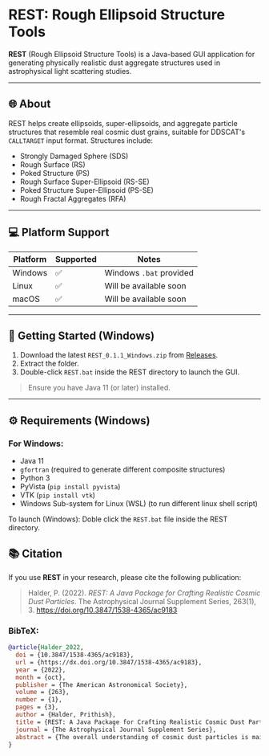 # REST: Rough Ellipsoid Structure Tools

**REST** (Rough Ellipsoid Structure Tools) is a Java-based GUI application for generating physically realistic dust aggregate structures used in astrophysical light scattering studies.

---

## 🌐 About

REST helps create ellipsoids, super-ellipsoids, and aggregate particle structures that resemble real cosmic dust grains, suitable for DDSCAT's `CALLTARGET` input format. Structures include:

- Strongly Damaged Sphere (SDS)
- Rough Surface (RS)
- Poked Structure (PS)
- Rough Surface Super-Ellipsoid (RS-SE)
- Poked Structure Super-Ellipsoid (PS-SE)
- Rough Fractal Aggregates (RFA)

---

## 💻 Platform Support

| Platform | Supported | Notes                  |
|----------|-----------|------------------------|
| Windows  | ✅        | Windows `.bat` provided |
| Linux    | ✅        | Will be available soon  |
| macOS    | ✅        | Will be available soon  |

---

## 🚀 Getting Started (Windows)

1. Download the latest `REST_0.1.1_Windows.zip` from [Releases](https://github.com/yourusername/REST/releases).
2. Extract the folder.
3. Double-click `REST.bat` inside the REST directory to launch the GUI.

> Ensure you have Java 11 (or later) installed.

---

## ⚙️ Requirements (Windows)

### For Windows:
- Java 11
- `gfortran` (required to generate different composite structures)
- Python 3
- PyVista (`pip install pyvista`)
- VTK (`pip install vtk`)
- Windows Sub-system for Linux (WSL) (to run different linux shell script)

To launch (Windows):
Doble click the `REST.bat` file inside the REST directory.

## 📚 Citation

If you use **REST** in your research, please cite the following publication:

> Halder, P. (2022). *REST: A Java Package for Crafting Realistic Cosmic Dust Particles*. The Astrophysical Journal Supplement Series, 263(1), 3. https://doi.org/10.3847/1538-4365/ac9183

### BibTeX:
```bibtex
@article{Halder_2022,
  doi = {10.3847/1538-4365/ac9183},
  url = {https://dx.doi.org/10.3847/1538-4365/ac9183},
  year = {2022},
  month = {oct},
  publisher = {The American Astronomical Society},
  volume = {263},
  number = {1},
  pages = {3},
  author = {Halder, Prithish},
  title = {REST: A Java Package for Crafting Realistic Cosmic Dust Particles},
  journal = {The Astrophysical Journal Supplement Series},
  abstract = {The overall understanding of cosmic dust particles is mainly inferred from the different Earth-based measurements of interplanetary dust particles and space missions such as Giotto, Stardust, and Rosetta. The results from these measurements indicate the presence of a wide variety of morphologically significant dust particles. To interpret the light-scattering and thermal emission observations arising due to dust in different regions of space, it is necessary to generate computer-modeled realistic dust structures of various shapes, sizes, porosity, bulk density, aspect ratio, and material inhomogeneity. The present work introduces a Java package called Rough Ellipsoid Structure Tool (REST), which is a collection of multiple algorithms, that aims to craft realistic rough-surface cosmic dust particles from spheres, superellipsoids, and fractal aggregates depending on the measured bulk density and porosity. Initially, spheres having N  d  dipoles or lattice points are crafted by selecting random material and space seed cells to generate a strongly damaged structure, rough surface, and poked structure. Similarly, REST generates rough-surface superellipsoids and poked structure superellipsoids from initial superellipsoid structures. REST also generates rough fractal aggregates, which are fractal aggregates having rough-surface irregular grains. REST has been applied to create agglomerated debris, agglomerated debris superellipsoids, and mixed-morphology particles. Finally, the light-scattering properties of the respective applied structures are studied to ensure their applicability. REST is a flexible structure tool that shall be useful for generating various types of dust structures that can be applied to studying the physical properties of dust in different regions of space.}
}



